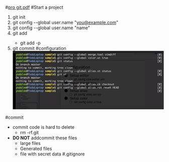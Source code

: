 #[pro git.pdf](http://git.oschina.net/progit/)
#Start a project
1. git init
2. git config --global user.name "you@example.com"
2. git config --global user.name "name"
2. git add <file>
    * git add -p
3. git commit
#configuration
![configuration ](/assets/QQ图片20180315141641.png)

#commit 
* commit code is hard to delete 
    * rm -rf.git
* **DO NOT** addcommit these files
    * large files
    * Generated files 
    * file with secret data
#.gitignore
